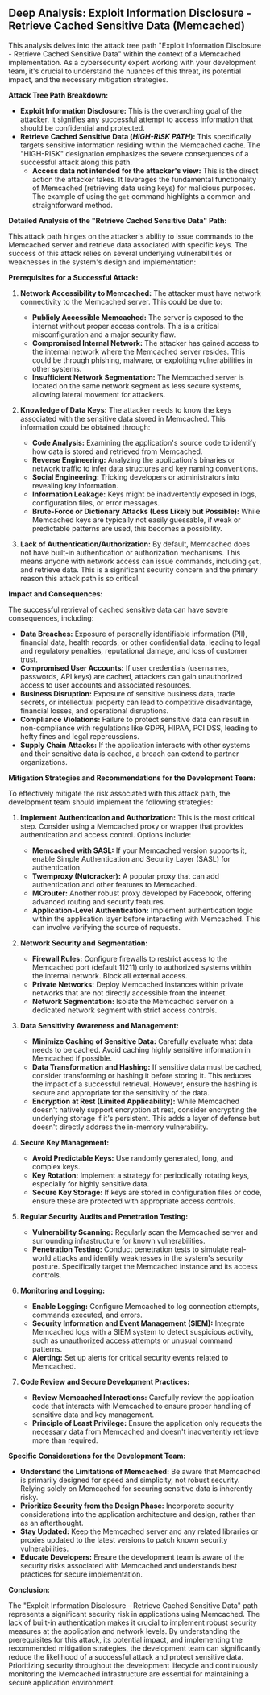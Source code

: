 ## Deep Analysis: Exploit Information Disclosure - Retrieve Cached Sensitive Data (Memcached)

This analysis delves into the attack tree path "Exploit Information Disclosure - Retrieve Cached Sensitive Data" within the context of a Memcached implementation. As a cybersecurity expert working with your development team, it's crucial to understand the nuances of this threat, its potential impact, and the necessary mitigation strategies.

**Attack Tree Path Breakdown:**

*   **Exploit Information Disclosure:** This is the overarching goal of the attacker. It signifies any successful attempt to access information that should be confidential and protected.
*   **Retrieve Cached Sensitive Data (***HIGH-RISK PATH***):** This specifically targets sensitive information residing within the Memcached cache. The "HIGH-RISK" designation emphasizes the severe consequences of a successful attack along this path.
    *   **Access data not intended for the attacker's view:** This is the direct action the attacker takes. It leverages the fundamental functionality of Memcached (retrieving data using keys) for malicious purposes. The example of using the `get` command highlights a common and straightforward method.

**Detailed Analysis of the "Retrieve Cached Sensitive Data" Path:**

This attack path hinges on the attacker's ability to issue commands to the Memcached server and retrieve data associated with specific keys. The success of this attack relies on several underlying vulnerabilities or weaknesses in the system's design and implementation:

**Prerequisites for a Successful Attack:**

1. **Network Accessibility to Memcached:** The attacker must have network connectivity to the Memcached server. This could be due to:
    *   **Publicly Accessible Memcached:** The server is exposed to the internet without proper access controls. This is a critical misconfiguration and a major security flaw.
    *   **Compromised Internal Network:** The attacker has gained access to the internal network where the Memcached server resides. This could be through phishing, malware, or exploiting vulnerabilities in other systems.
    *   **Insufficient Network Segmentation:** The Memcached server is located on the same network segment as less secure systems, allowing lateral movement for attackers.

2. **Knowledge of Data Keys:** The attacker needs to know the keys associated with the sensitive data stored in Memcached. This information could be obtained through:
    *   **Code Analysis:** Examining the application's source code to identify how data is stored and retrieved from Memcached.
    *   **Reverse Engineering:** Analyzing the application's binaries or network traffic to infer data structures and key naming conventions.
    *   **Social Engineering:** Tricking developers or administrators into revealing key information.
    *   **Information Leakage:**  Keys might be inadvertently exposed in logs, configuration files, or error messages.
    *   **Brute-Force or Dictionary Attacks (Less Likely but Possible):** While Memcached keys are typically not easily guessable, if weak or predictable patterns are used, this becomes a possibility.

3. **Lack of Authentication/Authorization:**  By default, Memcached does not have built-in authentication or authorization mechanisms. This means anyone with network access can issue commands, including `get`, and retrieve data. This is a significant security concern and the primary reason this attack path is so critical.

**Impact and Consequences:**

The successful retrieval of cached sensitive data can have severe consequences, including:

*   **Data Breaches:** Exposure of personally identifiable information (PII), financial data, health records, or other confidential data, leading to legal and regulatory penalties, reputational damage, and loss of customer trust.
*   **Compromised User Accounts:**  If user credentials (usernames, passwords, API keys) are cached, attackers can gain unauthorized access to user accounts and associated resources.
*   **Business Disruption:**  Exposure of sensitive business data, trade secrets, or intellectual property can lead to competitive disadvantage, financial losses, and operational disruptions.
*   **Compliance Violations:**  Failure to protect sensitive data can result in non-compliance with regulations like GDPR, HIPAA, PCI DSS, leading to hefty fines and legal repercussions.
*   **Supply Chain Attacks:** If the application interacts with other systems and their sensitive data is cached, a breach can extend to partner organizations.

**Mitigation Strategies and Recommendations for the Development Team:**

To effectively mitigate the risk associated with this attack path, the development team should implement the following strategies:

1. **Implement Authentication and Authorization:** This is the most critical step. Consider using a Memcached proxy or wrapper that provides authentication and access control. Options include:
    *   **Memcached with SASL:** If your Memcached version supports it, enable Simple Authentication and Security Layer (SASL) for authentication.
    *   **Twemproxy (Nutcracker):** A popular proxy that can add authentication and other features to Memcached.
    *   **MCrouter:** Another robust proxy developed by Facebook, offering advanced routing and security features.
    *   **Application-Level Authentication:** Implement authentication logic within the application layer before interacting with Memcached. This can involve verifying the source of requests.

2. **Network Security and Segmentation:**
    *   **Firewall Rules:** Configure firewalls to restrict access to the Memcached port (default 11211) only to authorized systems within the internal network. Block all external access.
    *   **Private Networks:** Deploy Memcached instances within private networks that are not directly accessible from the internet.
    *   **Network Segmentation:** Isolate the Memcached server on a dedicated network segment with strict access controls.

3. **Data Sensitivity Awareness and Management:**
    *   **Minimize Caching of Sensitive Data:** Carefully evaluate what data needs to be cached. Avoid caching highly sensitive information in Memcached if possible.
    *   **Data Transformation and Hashing:** If sensitive data must be cached, consider transforming or hashing it before storing it. This reduces the impact of a successful retrieval. However, ensure the hashing is secure and appropriate for the sensitivity of the data.
    *   **Encryption at Rest (Limited Applicability):** While Memcached doesn't natively support encryption at rest, consider encrypting the underlying storage if it's persistent. This adds a layer of defense but doesn't directly address the in-memory vulnerability.

4. **Secure Key Management:**
    *   **Avoid Predictable Keys:** Use randomly generated, long, and complex keys.
    *   **Key Rotation:** Implement a strategy for periodically rotating keys, especially for highly sensitive data.
    *   **Secure Key Storage:** If keys are stored in configuration files or code, ensure these are protected with appropriate access controls.

5. **Regular Security Audits and Penetration Testing:**
    *   **Vulnerability Scanning:** Regularly scan the Memcached server and surrounding infrastructure for known vulnerabilities.
    *   **Penetration Testing:** Conduct penetration tests to simulate real-world attacks and identify weaknesses in the system's security posture. Specifically target the Memcached instance and its access controls.

6. **Monitoring and Logging:**
    *   **Enable Logging:** Configure Memcached to log connection attempts, commands executed, and errors.
    *   **Security Information and Event Management (SIEM):** Integrate Memcached logs with a SIEM system to detect suspicious activity, such as unauthorized access attempts or unusual command patterns.
    *   **Alerting:** Set up alerts for critical security events related to Memcached.

7. **Code Review and Secure Development Practices:**
    *   **Review Memcached Interactions:** Carefully review the application code that interacts with Memcached to ensure proper handling of sensitive data and key management.
    *   **Principle of Least Privilege:** Ensure the application only requests the necessary data from Memcached and doesn't inadvertently retrieve more than required.

**Specific Considerations for the Development Team:**

*   **Understand the Limitations of Memcached:** Be aware that Memcached is primarily designed for speed and simplicity, not robust security. Relying solely on Memcached for securing sensitive data is inherently risky.
*   **Prioritize Security from the Design Phase:**  Incorporate security considerations into the application architecture and design, rather than as an afterthought.
*   **Stay Updated:** Keep the Memcached server and any related libraries or proxies updated to the latest versions to patch known security vulnerabilities.
*   **Educate Developers:** Ensure the development team is aware of the security risks associated with Memcached and understands best practices for secure implementation.

**Conclusion:**

The "Exploit Information Disclosure - Retrieve Cached Sensitive Data" path represents a significant security risk in applications using Memcached. The lack of built-in authentication makes it crucial to implement robust security measures at the application and network levels. By understanding the prerequisites for this attack, its potential impact, and implementing the recommended mitigation strategies, the development team can significantly reduce the likelihood of a successful attack and protect sensitive data. Prioritizing security throughout the development lifecycle and continuously monitoring the Memcached infrastructure are essential for maintaining a secure application environment.
